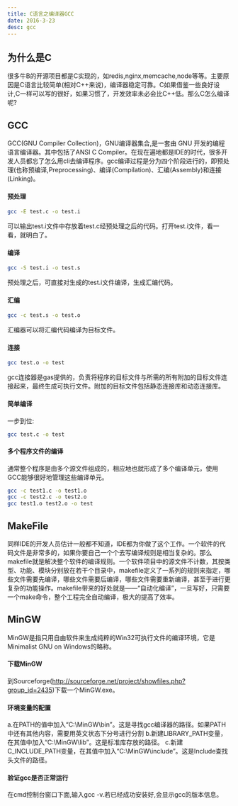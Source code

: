 ```yaml
---
title: C语言之编译器GCC
date: 2016-3-23
desc: gcc
---
```

## 为什么是C

很多牛B的开源项目都是C实现的，如redis,nginx,memcache,node等等。主要原因是C语言比较简单(相对C++来说)，编译器稳定可靠。C如果借鉴一些良好设计,C一样可以写的很好，如果习惯了，开发效率未必会比C++低。那么C怎么编译呢?

## GCC
GCC(GNU Compiler Collection)，GNU编译器集合,是一套由 GNU 开发的编程语言编译器。其中包括了ANSI C Compiler。在现在遍地都是IDE的时代，很多开发人员都忘了怎么用cli去编译程序。gcc编译过程是分为四个阶段进行的，即预处理(也称预编译,Preprocessing)、编译(Compilation)、汇编(Assembly)和连接(Linking)。
<!-- more -->
#### 预处理
``` bash
gcc -E test.c -o test.i
```
可以输出test.i文件中存放着test.c经预处理之后的代码。打开test.i文件，看一看，就明白了。

#### 编译
``` bash
gcc -S test.i -o test.s
```
预处理之后，可直接对生成的test.i文件编译，生成汇编代码。

#### 汇编
``` bash
gcc -c test.s -o test.o
```
汇编器可以将汇编代码编译为目标文件。

#### 连接
``` bash
gcc test.o -o test
```
gcc连接器是gas提供的，负责将程序的目标文件与所需的所有附加的目标文件连接起来，最终生成可执行文件。附加的目标文件包括静态连接库和动态连接库。

#### 简单编译
一步到位:
``` bash
gcc test.c -o test
```

#### 多个程序文件的编译
通常整个程序是由多个源文件组成的，相应地也就形成了多个编译单元，使用GCC能够很好地管理这些编译单元。
``` bash
gcc -c test1.c -o test1.o
gcc -c test2.c -o test2.o
gcc test1.o test2.o -o test
```

## MakeFile
同样IDE的开发人员估计一般都不知道，IDE都为你做了这个工作。一个软件的代码文件是非常多的，如果你要自己一个个去写编译规则是相当复杂的。那么makefile就是解决整个软件的编译规则。一个软件项目中的源文件不计数，其按类型、功能、模块分别放在若干个目录中，makefile定义了一系列的规则来指定，哪些文件需要先编译，哪些文件需要后编译，哪些文件需要重新编译，甚至于进行更复杂的功能操作。makefile带来的好处就是——“自动化编译”，一旦写好，只需要一个make命令，整个工程完全自动编译，极大的提高了效率。

## MinGW
MinGW是指只用自由软件来生成纯粹的Win32可执行文件的编译环境，它是Minimalist GNU on Windows的略称。

#### 下载MinGW
到Sourceforge(http://sourceforge.net/project/showfiles.php?group_id=2435)下载一个MinGW.exe。

#### 环境变量的配置
a.在PATH的值中加入“C:\MinGW\bin”。这是寻找gcc编译器的路径。如果PATH中还有其他内容，需要用英文状态下分号进行分割
b.新建LIBRARY_PATH变量，在其值中加入“C:\MinGW\lib”。这是标准库存放的路径。
c.新建C_INCLUDE_PATH变量，在其值中加入“C:\MinGW\include”。这是Include查找头文件的路径。

#### 验证gcc是否正常运行
在cmd控制台窗口下面,输入gcc -v.若已经成功安装好,会显示gcc的版本信息。